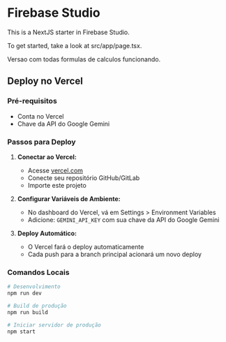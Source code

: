# Firebase Studio

This is a NextJS starter in Firebase Studio.

To get started, take a look at src/app/page.tsx.

Versao com todas formulas de calculos funcionando.

## Deploy no Vercel

### Pré-requisitos
- Conta no Vercel
- Chave da API do Google Gemini

### Passos para Deploy

1. **Conectar ao Vercel:**
   - Acesse [vercel.com](https://vercel.com)
   - Conecte seu repositório GitHub/GitLab
   - Importe este projeto

2. **Configurar Variáveis de Ambiente:**
   - No dashboard do Vercel, vá em Settings > Environment Variables
   - Adicione: `GEMINI_API_KEY` com sua chave da API do Google Gemini

3. **Deploy Automático:**
   - O Vercel fará o deploy automaticamente
   - Cada push para a branch principal acionará um novo deploy

### Comandos Locais
```bash
# Desenvolvimento
npm run dev

# Build de produção
npm run build

# Iniciar servidor de produção
npm start
```
